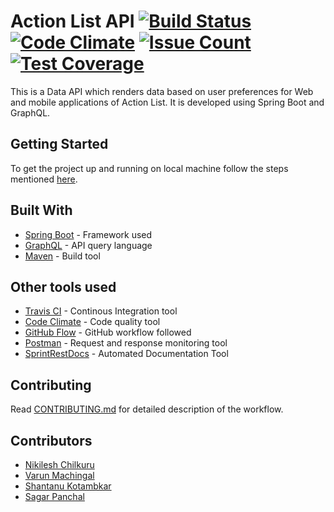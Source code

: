 # Action List API [![Build Status](https://travis-ci.org/p632-sp-2018/action-list-api.svg?branch=master)](https://travis-ci.org/p632-sp-2018/action-list-api) [![Code Climate](https://codeclimate.com/github/p632-sp-2018/action-list-api/badges/gpa.svg)](https://codeclimate.com/github/p632-sp-2018/action-list-api) [![Issue Count](https://codeclimate.com/github/p632-sp-2018/action-list-api/badges/issue_count.svg)](https://codeclimate.com/github/p632-sp-2018/action-list-api) [![Test Coverage](https://api.codeclimate.com/v1/badges/78a35930992850b194e4/test_coverage)](https://codeclimate.com/github/p632-sp-2018/action-list-api/test_coverage)

This is a Data API which renders data based on user preferences for Web and mobile applications of Action List. It is developed using Spring Boot and GraphQL.

## Getting Started 

To get the project up and running on local machine follow the steps mentioned [here](https://github.com/p632-sp-2018/action-list-api/wiki).


## Built With

* [Spring Boot](https://projects.spring.io/spring-boot/) - Framework used
* [GraphQL](http://graphql.org/) - API query language
* [Maven](https://maven.apache.org/) - Build tool
 
## Other tools used

* [Travis CI](https://travis-ci.org/) - Continous Integration tool
* [Code Climate](https://codeclimate.com/) - Code quality tool
* [GitHub Flow](https://guides.github.com/introduction/flow/) - GitHub workflow followed
* [Postman](https://www.getpostman.com/) - Request and response monitoring tool
* [SprintRestDocs](https://projects.spring.io/spring-restdocs/) - Automated Documentation Tool

## Contributing

Read [CONTRIBUTING.md](https://github.com/p632-sp-2018/action-list-api/blob/master/CONTRIBUTING.md) for detailed description of the workflow.

## Contributors

* [Nikilesh Chilkuru](https://github.com/Nikilesh-Chilkuru)
* [Varun Machingal](https://github.com/varun-mach)
* [Shantanu Kotambkar](https://github.com/Shantanu-Kotambkar)
* [Sagar Panchal](https://github.com/sagarpanchal8793)

